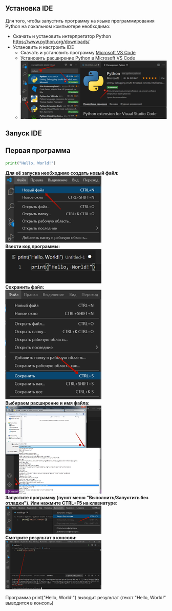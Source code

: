 ## Установка IDE
Для того, чтобы запустить программу на языке программирования Python на локальном компьютере необходимо:
- Скачать и установить интерпретатор Python https://www.python.org/downloads/
- Установить и настроить IDE
  - Скачать и установить программу <a href = 'https://code.visualstudio.com/'> Microsoft VS Code</a>
  - Установить расширение Python в Microsoft VS Code   
  - <img src = "img/install2.jpg" width = 500>
## Запуск IDE
## Первая программа

```python
print("Hello, World!")
```

**Для её запуска необходимо создать новый файл:**  
<img src = "./img/newfile.jpg" width ="300" alt = "Новый файл">  
**Ввести код программы:**  
<img src = "./img/input.jpg" width ="300" alt = "Вводим код">  
**Сохранить файл:**  
<img src = "./img/save.jpg" width ="300" alt = "Сохраняем файл">  
**Выбираем расширение и имя файла:**  
<img src = "./img/nameand.jpg" width ="300" alt = "Выбираем расширение и имя">  
**Запустите программу (пункт меню "Выполнить/Запустить без отладки"). Или нажмите CTRL+F5 на клавиатуре:**  
<img src = "./img/start.jpg" width ="300" alt = "Запускам">  
**Смотрите результат в консоли:**  
<img src = "./img/result.jpg" width ="300" alt = "Результат">


Программа print("Hello, World!") выводит результат (текст  "Hello, World!" выводится в консоль)  
